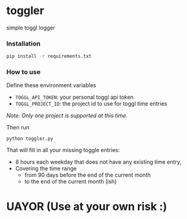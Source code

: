 # toggler
simple toggl logger

### Installation
```bash
pip install -r requirements.txt
```

### How to use

Define these environment variables

- `TOGGL_API_TOKEN`: your personal toggl api token 
- `TOGGL_PROJECT_ID`: the project id to use for toggl time entries

*Note: Only one project is supported at this time.*

Then run
```
python toggler.py
```

That will fill in all your missing toggle entries: 
- 8 hours each weekday that does not have any existing time entry, 
- Covering the time range
  - from 90 days before the end of the current month 
  - to the end of the current month (ish)



# UAYOR (Use at your own risk :)
